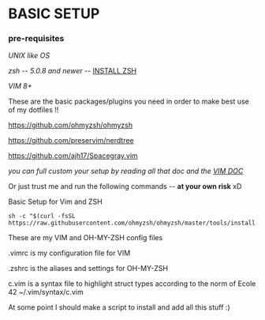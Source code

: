 # BASIC SETUP

### pre-requisites

*UNIX like OS*

*zsh -- 5.0.8 and newer --* [INSTALL ZSH](https://github.com/ohmyzsh/ohmyzsh/wiki/Installing-ZSH)

*VIM 8+*

These are the basic packages/plugins you need in order to make best use of my dotfiles !!

https://github.com/ohmyzsh/ohmyzsh  

https://github.com/preservim/nerdtree

https://github.com/ajh17/Spacegray.vim

*you can full custom your setup by reading all that doc and the [VIM DOC](https://www.vim.org/docs.php)*

Or just trust me and run the following commands  -- **at your own risk** xD 

Basic Setup for Vim and ZSH
```
sh -c "$(curl -fsSL https://raw.githubusercontent.com/ohmyzsh/ohmyzsh/master/tools/install.sh)"
```

These are my VIM and OH-MY-ZSH config files 

.vimrc is my configuration file for VIM

.zshrc is the aliases and settings for OH-MY-ZSH

c.vim is a syntax file to highlight struct types according to the norm of Ecole 42
~/.vim/syntax/c.vim

At some point I should make a script to install and add all this stuff :)
